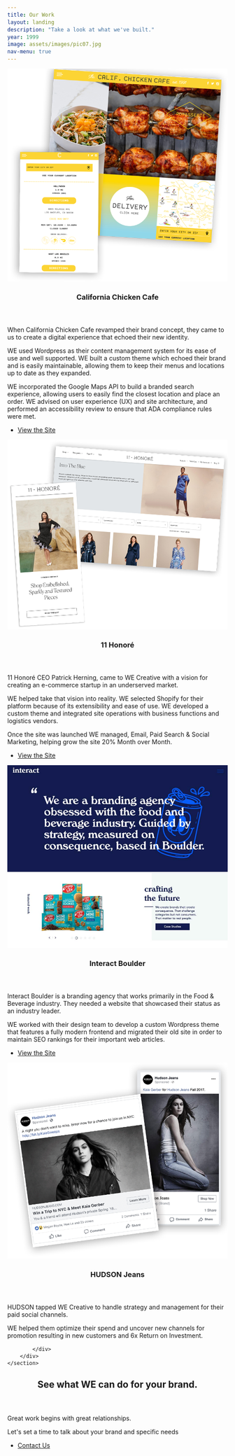 ```yaml
---
title: Our Work
layout: landing
description: "Take a look at what we've built."
year: 1999
image: assets/images/pic07.jpg
nav-menu: true
---
```


<!-- Main -->
<div id="main">

<!-- One -->
<!-- <section id="one">
	<div class="inner">
		<header class="major">
			<h2>11 Honore</h2>
		</header>
		<p>11 Honore CEO Patrick Herning, came to WE Creative with a vision for creating an e-commerce startup in an underserved market.</p>
    <p>WE selected Shopify for their platform because of its extensibility and ease of use. Developing a custom theme and integrating the site with fulfillment, warehousing and marketing vendors. These integrations streamlined time spent managing the site so that the 11 Hon0re team could focus on serving their customers.</p>
    <p>Once the site was launched WE managed, Email, Paid Search & Social Marketing, helping grow the site 20% Month over Month. 
</p>
	</div>
</section> -->

<!-- Two -->
<section id="one" class="spotlights">
    <section>
    <a href="https://califchickencafe.com" class="image" target="_blank">
      <img src="assets/images/ccc.png" alt="" data-position="center center" />
    </a>
    <div class="content">
      <div class="inner">
        <header class="major">
          <h3>California Chicken Cafe</h3>
        </header>
          <p>When California Chicken Cafe revamped their brand concept, they came to us to create a digital experience that echoed their new identity.</p>
          <p>WE used Wordpress as their content management system for its ease of use and well supported. WE built a custom theme which echoed their brand and is easily maintainable, allowing them to keep their menus and locations up to date as they expanded. </p>
          <p>WE incorporated the Google Maps API to build a branded search experience, allowing users to easily find the closest location and place an order. WE advised on user experience (UX) and site architecture, and performed an accessibility review to ensure that ADA compliance rules were met.
        </p>
        <ul class="actions">
          <li><a href="https://califchickencafe.com" class="button next" target="blank">View the Site</a></li>
        </ul>
      </div>
    </div>
  </section>
	<section>
		<a href="https://11honore.com" class="image" target="_blank">
			<img src="assets/images/11honore.png" alt="" data-position="center center" />
		</a>
		<div class="content">
			<div class="inner">
				<header class="major">
					<h3>11 Honoré</h3>
				</header>
				  <p>11 Honoré CEO Patrick Herning, came to WE Creative with a vision for creating an e-commerce startup in an underserved market.</p>
            <p>WE helped take that vision into reality. WE selected Shopify for their platform because of its extensibility and ease of use. WE developed a custom theme and integrated site operations with business functions and logistics vendors.</p>
            <p>Once the site was launched WE managed, Email, Paid Search & Social Marketing, helping grow the site 20% Month over Month. 
        </p>
				<ul class="actions">
					<li><a href="https://11honore.com" class="button next" target="blank">View the Site</a></li>
				</ul>
			</div>
		</div>
	</section>
	<section>
		<a href="https://interactboulder.com" rel="noreferrer" target="_blank" class="image">
			<img src="assets/images/interact.jpg" alt="" data-position="top center" />
		</a>
		<div class="content">
			<div class="inner">
				<header class="major">
					<h3>Interact Boulder</h3>
				</header>
				<p>Interact Boulder is a branding agency that works primarily in the Food & Beverage industry. They needed a website that showcased their status as an industry leader. </p>
        <p>WE worked with their design team to develop a custom Wordpress theme that features a fully modern frontend and migrated their old site in order to maintain SEO rankings for their important web articles.
        </p>
				<ul class="actions">
					<li><a href="https://interactboulder.com" target="_blank" rel="noreferrer" class="button next">View the Site</a></li>
				</ul>
			</div>
		</div>
	</section>
	<section>
		<a href="https://hudsonjeans.com" target="_blank" rel="noreferrer" class="image">
			<img src="assets/images/hudson.png" alt="" data-position="25% 25%" />
		</a>
		<div class="content">
			<div class="inner">
				<header class="major">
					<h3>HUDSON Jeans</h3>
				</header>
				<p>HUDSON tapped WE Creative to handle strategy and management for their paid social channels.</p>
        <p>WE helped them optimize their spend and uncover new channels for promotion resulting in new customers and 6x Return on Investment.</p>
				
			</div>
		</div>
	</section>
</section>

<!-- Three -->
<section id="two">
    <div class="inner">
        <header class="major">
            <h2>See what WE can do for your brand.</h2>
        </header>
        <p>Great work begins with great relationships.</p> 
        <p>Let's set a time to talk about your brand and specific needs</p>
        <ul class="actions">
          <li><a href="#contact" class="button next special scrolly">Contact Us</a></li>
        </ul>
    </div>
</section>

</div>

